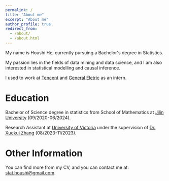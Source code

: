 ```yaml
---
permalink: /
title: "About me"
excerpt: "About me"
author_profile: true
redirect_from: 
  - /about/
  - /about.html
---
```


My name is Houshi He, currently pursuing a Bachelor's degree in Statistics. 

My passion lies in the fields of data mining and data science, and I am also interested in statistical modelling and causal inference.

I used to work at [Tencent](https://www.tencent.com/en-us/) and [General Eletric](https://www.ge.com/) as an intern.

Education
======
Bachelor of Science degree in statistics from School of Mathematics at [Jilin University](https://www.jlu.edu.cn/) (09/2020-06/2024).

Research Assistant at [University of Victoria](https://www.uvic.ca/) under the supervision of [Dr. Xuekui Zhang](https://ubcxzhang.github.io/) (08/2023-11/2023).

Other Information
======
You can find more from my CV, and you can contact me at: [stat.houshi@gmail.com](stat.houshi@gmail.com).
